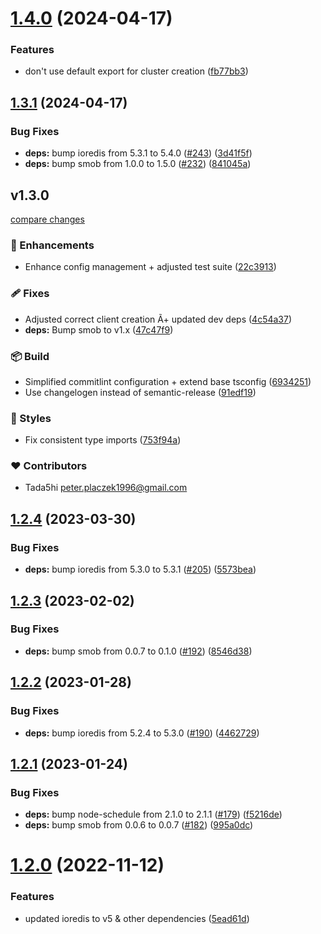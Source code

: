 # [1.4.0](https://github.com/tada5hi/redis-extension/compare/v1.3.1...v1.4.0) (2024-04-17)


### Features

* don't use default export for cluster creation ([fb77bb3](https://github.com/tada5hi/redis-extension/commit/fb77bb3881f07ed051d15c5d97ac174eab5a3fcb))

## [1.3.1](https://github.com/tada5hi/redis-extension/compare/v1.3.0...v1.3.1) (2024-04-17)


### Bug Fixes

* **deps:** bump ioredis from 5.3.1 to 5.4.0 ([#243](https://github.com/tada5hi/redis-extension/issues/243)) ([3d41f5f](https://github.com/tada5hi/redis-extension/commit/3d41f5fb0a261b0b8a9b01deab211d2e0f3fafbe))
* **deps:** bump smob from 1.0.0 to 1.5.0 ([#232](https://github.com/tada5hi/redis-extension/issues/232)) ([841045a](https://github.com/tada5hi/redis-extension/commit/841045a3e057bbfdf21ec2ef00948ab3e3a178ab))

## v1.3.0

[compare changes](https://github.com/tada5hi/redis-extension/compare/v1.2.4...v1.3.0)


### 🚀 Enhancements

  - Enhance config management + adjusted test suite ([22c3913](https://github.com/tada5hi/redis-extension/commit/22c3913))

### 🩹 Fixes

  - Adjusted correct client creation Ã+ updated dev deps ([4c54a37](https://github.com/tada5hi/redis-extension/commit/4c54a37))
  - **deps:** Bump smob to v1.x ([47c47f9](https://github.com/tada5hi/redis-extension/commit/47c47f9))

### 📦 Build

  - Simplified commitlint configuration + extend base tsconfig ([6934251](https://github.com/tada5hi/redis-extension/commit/6934251))
  - Use changelogen instead of semantic-release ([91edf19](https://github.com/tada5hi/redis-extension/commit/91edf19))

### 🎨 Styles

  - Fix consistent type imports ([753f94a](https://github.com/tada5hi/redis-extension/commit/753f94a))

### ❤️  Contributors

- Tada5hi <peter.placzek1996@gmail.com>

## [1.2.4](https://github.com/Tada5hi/redis-extension/compare/v1.2.3...v1.2.4) (2023-03-30)


### Bug Fixes

* **deps:** bump ioredis from 5.3.0 to 5.3.1 ([#205](https://github.com/Tada5hi/redis-extension/issues/205)) ([5573bea](https://github.com/Tada5hi/redis-extension/commit/5573bea6214455ab23e8ed81637aca0d2656fbd6))

## [1.2.3](https://github.com/Tada5hi/redis-extension/compare/v1.2.2...v1.2.3) (2023-02-02)


### Bug Fixes

* **deps:** bump smob from 0.0.7 to 0.1.0 ([#192](https://github.com/Tada5hi/redis-extension/issues/192)) ([8546d38](https://github.com/Tada5hi/redis-extension/commit/8546d381f5328eb84d2288eef8f11e2a4031d814))

## [1.2.2](https://github.com/Tada5hi/redis-extension/compare/v1.2.1...v1.2.2) (2023-01-28)


### Bug Fixes

* **deps:** bump ioredis from 5.2.4 to 5.3.0 ([#190](https://github.com/Tada5hi/redis-extension/issues/190)) ([4462729](https://github.com/Tada5hi/redis-extension/commit/4462729802cea0b351442ced3e85ec05a51f18a4))

## [1.2.1](https://github.com/Tada5hi/redis-extension/compare/v1.2.0...v1.2.1) (2023-01-24)


### Bug Fixes

* **deps:** bump node-schedule from 2.1.0 to 2.1.1 ([#179](https://github.com/Tada5hi/redis-extension/issues/179)) ([f5216de](https://github.com/Tada5hi/redis-extension/commit/f5216de987739961e05b3718bbd9589c169d711d))
* **deps:** bump smob from 0.0.6 to 0.0.7 ([#182](https://github.com/Tada5hi/redis-extension/issues/182)) ([995a0dc](https://github.com/Tada5hi/redis-extension/commit/995a0dccd0b0b1dab60d1482169b897da199fd00))

# [1.2.0](https://github.com/Tada5hi/redis-extension/compare/v1.1.1...v1.2.0) (2022-11-12)


### Features

* updated ioredis to v5 & other dependencies ([5ead61d](https://github.com/Tada5hi/redis-extension/commit/5ead61d6b4943a6edf42d7e308ef5f0e126315f9))
